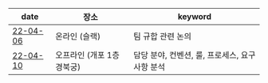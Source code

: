 | date                        | 장소                       | keyword                                        |
| --------------------------- | -------------------------- | ---------------------------------------------- |
| [22-04-06](./2022_04_06.md) | 온라인 (슬랙)              | 팀 규합 관련 논의                              |
| [22-04-10](./2022_04_10.md) | 오프라인 (개포 1층 경북궁) | 담당 분야, 컨벤션, 룰, 프로세스, 요구사항 분석 |